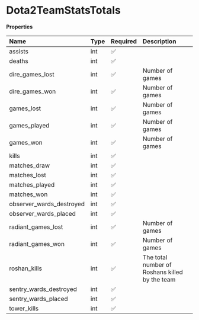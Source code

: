# Dota2TeamStatsTotals

**Properties**

| Name                     | Type | Required | Description                                    |
| :----------------------- | :--- | :------- | :--------------------------------------------- |
| assists                  | int  | ✅       |                                                |
| deaths                   | int  | ✅       |                                                |
| dire_games_lost          | int  | ✅       | Number of games                                |
| dire_games_won           | int  | ✅       | Number of games                                |
| games_lost               | int  | ✅       | Number of games                                |
| games_played             | int  | ✅       | Number of games                                |
| games_won                | int  | ✅       | Number of games                                |
| kills                    | int  | ✅       |                                                |
| matches_draw             | int  | ✅       |                                                |
| matches_lost             | int  | ✅       |                                                |
| matches_played           | int  | ✅       |                                                |
| matches_won              | int  | ✅       |                                                |
| observer_wards_destroyed | int  | ✅       |                                                |
| observer_wards_placed    | int  | ✅       |                                                |
| radiant_games_lost       | int  | ✅       | Number of games                                |
| radiant_games_won        | int  | ✅       | Number of games                                |
| roshan_kills             | int  | ✅       | The total number of Roshans killed by the team |
| sentry_wards_destroyed   | int  | ✅       |                                                |
| sentry_wards_placed      | int  | ✅       |                                                |
| tower_kills              | int  | ✅       |                                                |
